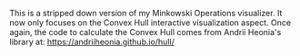 This is a stripped down version of my Minkowski Operations visualizer. It now only focuses on the Convex Hull interactive visualization aspect. Once again, the code to calculate the Convex Hull comes from  Andrii Heonia's library at: https://andriiheonia.github.io/hull/ 
